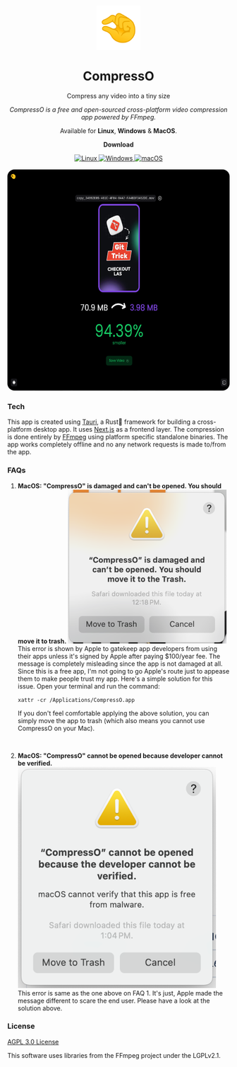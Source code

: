 <div align="center">
  <div align="center">
   <img width="100" height="100" src="public/logo.png" alt="Logo">
  </div>
	<h1 align="center">CompressO</h1>
	<p align="center">
		Compress any video into a tiny size
    </p>
    <i align="center">
		CompressO is a free and open-sourced cross-platform video compression app powered by FFmpeg.
    </i>
    <br />
    <p align="center">
		Available for <strong>Linux</strong>, <strong>Windows</strong> & <strong>MacOS</strong>.
    </p>
    <p>
      <strong>Download</strong>
    </p>
    <div>
      <a href="https://github.com/codeforreal1/compressO/releases">
        <img alt="Linux" src="https://img.shields.io/badge/-Linux-yellow?style=flat-square&logo=linux&logoColor=black&color=orange" />
      </a>
      <a href="https://github.com/codeforreal1/compressO/releases">
        <img alt="Windows" src="https://img.shields.io/badge/-Windows-blue?style=flat-square&logo=windows&logoColor=white" />
      </a>
      <a href="https://github.com/codeforreal1/compressO/releases">
        <img alt="macOS" src="https://img.shields.io/badge/-macOS-black?style=flat-square&logo=apple&logoColor=white" />
      </a>
    </div>
    <br />
</div>
<div align="center">
    <img src="public/screenshot.png" alt="Screenshot" height="500" style="border-radius: 16px;" />
</div>

### Tech

This app is created using [Tauri](https://tauri.app/), a Rust🦀 framework for building a cross-platform desktop app. It uses [Next.js](https://nextjs.org/) as a frontend layer. The compression is done entirely by [FFmpeg](https://ffmpeg.org/) using platform specific standalone binaries.
The app works completely offline and no any network requests is made to/from the app.

### FAQs

1. <strong> MacOS: "CompressO" is damaged and can't be opened. You should move it to trash. </strong>
   !["CompressO" is damaged and can't be opened. You should move it to trash.](assets/image.png)
   This error is shown by Apple to gatekeep app developers from using their apps unless it's signed by Apple after paying $100/year fee. The message is completely misleading since the app is not damaged at all. Since this is a free app, I'm not going to go Apple's route just to appease them to make people trust my app. Here's a simple solution for this issue. Open your terminal and run the command:

   ```
   xattr -cr /Applications/CompressO.app
   ```

   If you don't feel comfortable applying the above solution, you can simply move the app to trash (which also means you cannot use CompressO on your Mac).

<br />

2. <strong> MacOS: "CompressO" cannot be opened because developer cannot be verified. </strong>
   !["CompressO" cannot be opened because developer cannot be verified.](assets/image-1.png)
   This error is same as the one above on FAQ 1. It's just, Apple made the message different to scare the end user. Please have a look at the solution above.

### License

<a href="./LICENSE">AGPL 3.0 License</a>

<p className="block text-sm">
This software uses libraries from the FFmpeg project under the LGPLv2.1.
</p>
